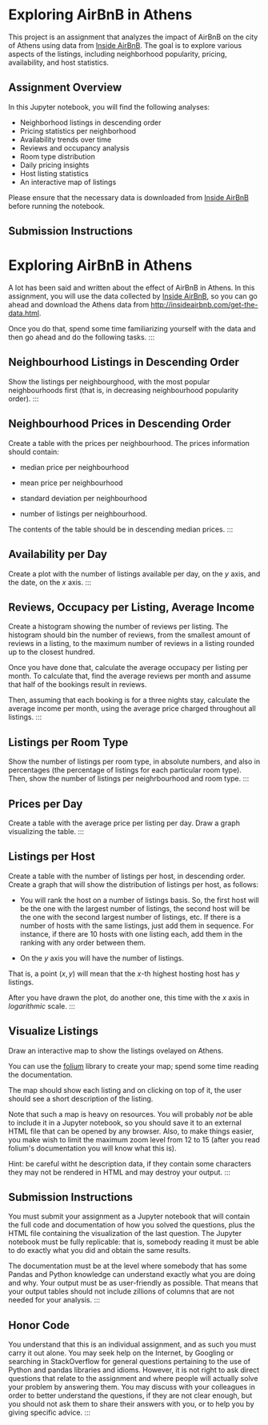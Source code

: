 # Exploring AirBnB in Athens

This project is an assignment that analyzes the impact of AirBnB on the city of Athens using data from [Inside AirBnB](http://insideairbnb.com). The goal is to explore various aspects of the listings, including neighborhood popularity, pricing, availability, and host statistics.

## Assignment Overview

In this Jupyter notebook, you will find the following analyses:

- Neighborhood listings in descending order
- Pricing statistics per neighborhood
- Availability trends over time
- Reviews and occupancy analysis
- Room type distribution
- Daily pricing insights
- Host listing statistics
- An interactive map of listings

Please ensure that the necessary data is downloaded from [Inside AirBnB](http://insideairbnb.com/get-the-data.html) before running the notebook.

## Submission Instructions

# Exploring AirBnB in Athens

A lot has been said and written about the effect of AirBnB in Athens. In
this assignment, you will use the data collected by [Inside
AirBnB](http://insideairbnb.com), so you can go ahead and download the
Athens data from <http://insideairbnb.com/get-the-data.html>.

Once you do that, spend some time familiarizing yourself with the data
and then go ahead and do the following tasks.
:::

## Neighbourhood Listings in Descending Order

Show the listings per neighbourghood, with the most popular
neighbourhoods first (that is, in decreasing neighbourhood popularity
order).
:::

## Neighbourhood Prices in Descending Order

Create a table with the prices per neighbourhood. The prices information
should contain:

-   median price per neighbourhood

-   mean price per neighbourhood

-   standard deviation per neighbourhood

-   number of listings per neighbourhood.

The contents of the table should be in descending median prices.
:::

## Availability per Day

Create a plot with the number of listings available per day, on the $y$
axis, and the date, on the $x$ axis.
:::

## Reviews, Occupacy per Listing, Average Income

Create a histogram showing the number of reviews per listing. The
histogram should bin the number of reviews, from the smallest amount of
reviews in a listing, to the maximum number of reviews in a listing
rounded up to the closest hundred.

Once you have done that, calculate the average occupacy per listing per
month. To calculate that, find the average reviews per month and assume
that half of the bookings result in reviews.

Then, assuming that each booking is for a three nights stay, calculate
the average income per month, using the average price charged throughout
all listings.
:::

## Listings per Room Type

Show the number of listings per room type, in absolute numbers, and also
in percentages (the percentage of listings for each particular room
type). Then, show the number of listings per neighrbourhood and room
type.
:::

## Prices per Day

Create a table with the average price per listing per day. Draw a graph
visualizing the table.
:::

## Listings per Host

Create a table with the number of listings per host, in descending
order. Create a graph that will show the distribution of listings per
host, as follows:

-   You will rank the host on a number of listings basis. So, the first
    host will be the one with the largest number of listings, the second
    host will be the one with the second largest number of listings,
    etc. If there is a number of hosts with the same listings, just add
    them in sequence. For instance, if there are 10 hosts with one
    listing each, add them in the ranking with any order between them.

-   On the $y$ axis you will have the number of listings.

That is, a point $(x, y)$ will mean that the $x$-th highest hosting host
has $y$ listings.

After you have drawn the plot, do another one, this time with the $x$
axis in *logarithmic* scale.
:::

## Visualize Listings

Draw an interactive map to show the listings ovelayed on Athens.

You can use the [folium](https://github.com/python-visualization/folium)
library to create your map; spend some time reading the documentation.

The map should show each listing and on clicking on top of it, the user
should see a short description of the listing.

Note that such a map is heavy on resources. You will probably *not* be
able to include it in a Jupyter notebook, so you should save it to an
external HTML file that can be opened by any browser. Also, to make
things easier, you make wish to limit the maximum zoom level from 12 to
15 (after you read folium\'s documentation you will know what this is).

Hint: be careful witht he description data, if they contain some
characters they may not be rendered in HTML and may destroy your output.
:::

## Submission Instructions

You must submit your assignment as a Jupyter notebook that will contain
the full code and documentation of how you solved the questions, plus
the HTML file containing the visualization of the last question. The
Jupyter notebook must be fully replicable: that is, somebody reading it
must be able to do exactly what you did and obtain the same results.

The documentation must be at the level where somebody that has some
Pandas and Python knowledge can understand exactly what you are doing
and why. Your output must be as user-friendly as possible. That means
that your output tables should not include zillions of columns that are
not needed for your analysis.
:::

## Honor Code

You understand that this is an individual assignment, and as such you
must carry it out alone. You may seek help on the Internet, by Googling
or searching in StackOverflow for general questions pertaining to the
use of Python and pandas libraries and idioms. However, it is not right
to ask direct questions that relate to the assignment and where people
will actually solve your problem by answering them. You may discuss with
your colleagues in order to better understand the questions, if they are
not clear enough, but you should not ask them to share their answers
with you, or to help you by giving specific advice.
:::
